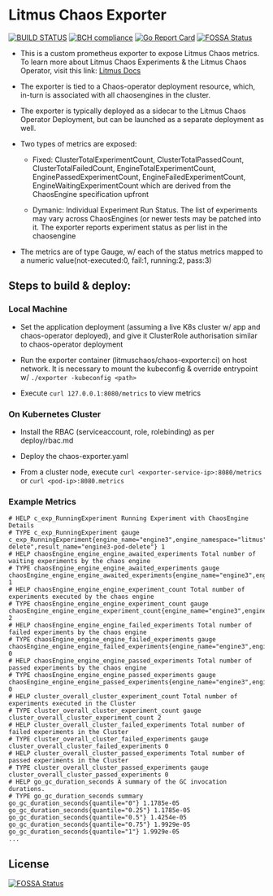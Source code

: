 # Litmus Chaos Exporter
[![BUILD STATUS](https://travis-ci.org/litmuschaos/chaos-exporter.svg?branch=master)](https://travis-ci.org/litmuschaos/chaos-exporter)
[![BCH compliance](https://bettercodehub.com/edge/badge/litmuschaos/chaos-exporter?branch=master)](https://bettercodehub.com/)
[![Go Report Card](https://goreportcard.com/badge/github.com/litmuschaos/chaos-exporter)](https://goreportcard.com/report/github.com/litmuschaos/chaos-exporter)
[![FOSSA Status](https://app.fossa.io/api/projects/git%2Bgithub.com%2Flitmuschaos%2Fchaos-exporter.svg?type=shield)](https://app.fossa.io/projects/git%2Bgithub.com%2Flitmuschaos%2Fchaos-exporter?ref=badge_shield)

- This is a custom prometheus exporter to expose Litmus Chaos metrics. 
  To learn more about Litmus Chaos Experiments & the Litmus Chaos Operator, 
  visit this link: [Litmus Docs](https://docs.litmuschaos.io/) 

- The exporter is tied to a Chaos-operator deployment resource, which, 
  in-turn is associated with all chaosengines in the cluster.

- The exporter is typically deployed as a sidecar to the Litmus Chaos Operator Deployment, but can be launched as a
  separate deployment as well. 

- Two types of metrics are exposed: 

  - Fixed: ClusterTotalExperimentCount, ClusterTotalPassedCount, ClusterTotalFailedCount, EngineTotalExperimentCount, EnginePassedExperimentCount, EngineFailedExperimentCount, EngineWaitingExperimentCount  which are derived 
    from the ChaosEngine specification upfront

  - Dymanic: Individual Experiment Run Status. The list of experiments may 
    vary across ChaosEngines (or newer tests may be patched into it. 
    The exporter reports experiment status as per list in the chaosengine

- The metrics are of type Gauge, w/ each of the status metrics mapped to a 
  numeric value(not-executed:0, fail:1, running:2, pass:3)

## Steps to build & deploy: 

### Local Machine 

- Set the application deployment (assuming a live K8s cluster w/ app and chaos-operator deployed), and give it ClusterRole authorisation similar to chaos-operator deployment 

- Run the exporter container (litmuschaos/chaos-exporter:ci) on host network. It is necessary to mount the kubeconfig
  & override entrypoint w/ `./exporter -kubeconfig <path>`

- Execute `curl 127.0.0.1:8080/metrics` to view metrics

### On Kubernetes Cluster

- Install the RBAC (serviceaccount, role, rolebinding) as per deploy/rbac.md

- Deploy the chaos-exporter.yaml 

- From a cluster node, execute `curl <exporter-service-ip>:8080/metrics`  or `curl <pod-ip>:8080.metrics`

### Example Metrics

```
# HELP c_exp_RunningExperiment Running Experiment with ChaosEngine Details
# TYPE c_exp_RunningExperiment gauge
c_exp_RunningExperiment{engine_name="engine3",engine_namespace="litmus",experiment_name="pod-delete",result_name="engine3-pod-delete"} 1
# HELP chaosEngine_engine_engine_awaited_experiments Total number of waiting experiments by the chaos engine
# TYPE chaosEngine_engine_engine_awaited_experiments gauge
chaosEngine_engine_engine_awaited_experiments{engine_name="engine3",engine_namespace="litmus"} 1
# HELP chaosEngine_engine_engine_experiment_count Total number of experiments executed by the chaos engine
# TYPE chaosEngine_engine_engine_experiment_count gauge
chaosEngine_engine_engine_experiment_count{engine_name="engine3",engine_namespace="litmus"} 2
# HELP chaosEngine_engine_engine_failed_experiments Total number of failed experiments by the chaos engine
# TYPE chaosEngine_engine_engine_failed_experiments gauge
chaosEngine_engine_engine_failed_experiments{engine_name="engine3",engine_namespace="litmus"} 0
# HELP chaosEngine_engine_engine_passed_experiments Total number of passed experiments by the chaos engine
# TYPE chaosEngine_engine_engine_passed_experiments gauge
chaosEngine_engine_engine_passed_experiments{engine_name="engine3",engine_namespace="litmus"} 0
# HELP cluster_overall_cluster_experiment_count Total number of experiments executed in the Cluster
# TYPE cluster_overall_cluster_experiment_count gauge
cluster_overall_cluster_experiment_count 2
# HELP cluster_overall_cluster_failed_experiments Total number of failed experiments in the Cluster
# TYPE cluster_overall_cluster_failed_experiments gauge
cluster_overall_cluster_failed_experiments 0
# HELP cluster_overall_cluster_passed_experiments Total number of passed experiments in the Cluster
# TYPE cluster_overall_cluster_passed_experiments gauge
cluster_overall_cluster_passed_experiments 0
# HELP go_gc_duration_seconds A summary of the GC invocation durations.
# TYPE go_gc_duration_seconds summary
go_gc_duration_seconds{quantile="0"} 1.1785e-05
go_gc_duration_seconds{quantile="0.25"} 1.1785e-05
go_gc_duration_seconds{quantile="0.5"} 1.4254e-05
go_gc_duration_seconds{quantile="0.75"} 1.9929e-05
go_gc_duration_seconds{quantile="1"} 1.9929e-05
...
```


## License
[![FOSSA Status](https://app.fossa.io/api/projects/git%2Bgithub.com%2Flitmuschaos%2Fchaos-exporter.svg?type=large)](https://app.fossa.io/projects/git%2Bgithub.com%2Flitmuschaos%2Fchaos-exporter?ref=badge_large)